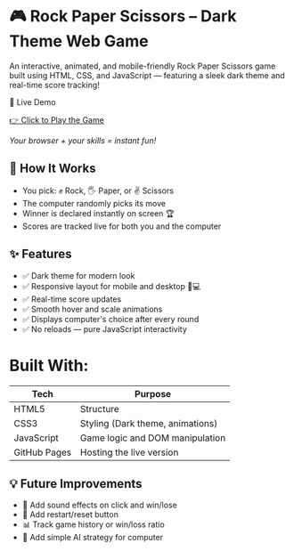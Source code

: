 # 🎮 Rock Paper Scissors – Dark Theme Web Game
An interactive, animated, and mobile-friendly Rock Paper Scissors game built using HTML, CSS, and JavaScript — featuring a sleek dark theme and real-time score tracking!

🔗 Live Demo


[👉 Click to Play the Game](https://rock-scissor-paper-mrry.vercel.app/)

<i>Your browser + your skills = instant fun!</i>


## 🧠 How It Works
- You pick: ✊ Rock, 🖐️ Paper, or ✌️ Scissors
- The computer randomly picks its move
- Winner is declared instantly on screen 🏆
- Scores are tracked live for both you and the computer



## ✨ Features
- ✅ Dark theme for modern look
- ✅ Responsive layout for mobile and desktop 📱💻
- ✅ Real-time score updates
- ✅ Smooth hover and scale animations
- ✅ Displays computer's choice after every round
- ✅ No reloads — pure JavaScript interactivity

# Built With:
| Tech| Purpose |
| -------- | -------- | 
|  HTML5  |  Structure  | 
| CSS3   | Styling (Dark theme, animations)  | 
|  JavaScript   |   Game logic and DOM manipulation |
|GitHub Pages|     Hosting the live version
## 💡 Future Improvements
- 🎵 Add sound effects on click and win/lose
- 🔄 Add restart/reset button
- 📊 Track game history or win/loss ratio
- 🧠 Add simple AI strategy for computer

         
        
        
    
        

        



    
    
    
    
